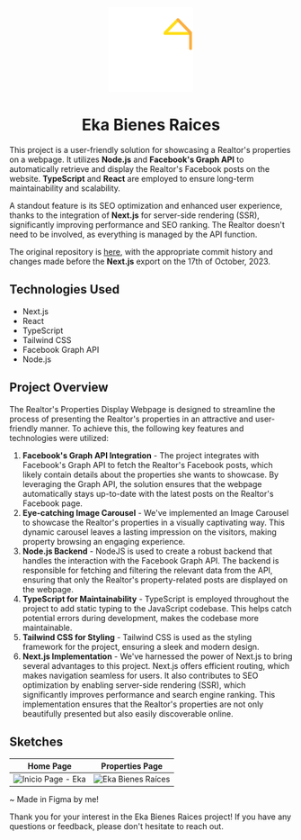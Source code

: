 <p align="center">
  <img width="150" height="150" src="public/eka-logo-single-white.png" alt="Logo">
</p>

<h1 align="center"><b>Eka Bienes Raices</b></h1>

This project is a user-friendly solution for showcasing a Realtor's properties on a webpage. It utilizes <b>Node.js</b> and <b>Facebook's Graph API</b> to automatically retrieve and display the Realtor's Facebook posts on the website. <b>TypeScript</b> and <b>React</b> are employed to ensure long-term maintainability and scalability.

A standout feature is its SEO optimization and enhanced user experience, thanks to the integration of <b>Next.js</b> for server-side rendering (SSR), significantly improving performance and SEO ranking. The Realtor doesn't need to be involved, as everything is managed by the API function.

The original repository is <a href="https://github.com/fred-gutierrez">here</a>, with the appropriate commit history and changes made before the <b>Next.js</b> export on the 17th of October, 2023.

<h2>Technologies Used</h2>
<ul>
<li>Next.js</li>
<li>React</li>
<li>TypeScript</li>
<li>Tailwind CSS</li>
<li>Facebook Graph API</li>
<li>Node.js</li>
</ul>

<h2>Project Overview</h2>
<p>The Realtor's Properties Display Webpage is designed to streamline the process of presenting the Realtor's properties in an attractive and user-friendly manner. To achieve this, the following key features and technologies were utilized:</p>

<ol>
<li><b>Facebook's Graph API Integration</b> - The project integrates with Facebook's Graph API to fetch the Realtor's Facebook posts, which likely contain details about the properties she wants to showcase. By leveraging the Graph API, the solution ensures that the webpage automatically stays up-to-date with the latest posts on the Realtor's Facebook page.</li>
<li><b>Eye-catching Image Carousel</b> - We've implemented an Image Carousel to showcase the Realtor's properties in a visually captivating way. This dynamic carousel leaves a lasting impression on the visitors, making property browsing an engaging experience.</li>
<li><b>Node.js Backend</b> - NodeJS is used to create a robust backend that handles the interaction with the Facebook Graph API. The backend is responsible for fetching and filtering the relevant data from the API, ensuring that only the Realtor's property-related posts are displayed on the webpage.</li> 
<li><b>TypeScript for Maintainability</b> - TypeScript is employed throughout the project to add static typing to the JavaScript codebase. This helps catch potential errors during development, makes the codebase more maintainable.</li>
<li><b>Tailwind CSS for Styling</b> - Tailwind CSS is used as the styling framework for the project, ensuring a sleek and modern design.</li>
<li><b>Next.js Implementation</b> - We've harnessed the power of Next.js to bring several advantages to this project. Next.js offers efficient routing, which makes navigation seamless for users. It also contributes to SEO optimization by enabling server-side rendering (SSR), which significantly improves performance and search engine ranking. This implementation ensures that the Realtor's properties are not only beautifully presented but also easily discoverable online.</li>
</ol>

## Sketches
Home Page             |  Properties Page
:-------------------------:|:-------------------------:
![Inicio Page - Eka](https://github.com/fred-gutierrez/Eka-Facebook-API/assets/81400463/fb16307c-eac9-4d86-a518-8e3be5b2ede5)  |    ![Eka Bienes Raíces](https://github.com/fred-gutierrez/Eka-Facebook-API/assets/81400463/b241e4c1-5f26-4f02-9c0c-a1e50037593b) |

~ Made in Figma by me!

Thank you for your interest in the Eka Bienes Raices project! If you have any questions or feedback, please don't hesitate to reach out.
